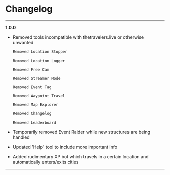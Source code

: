 # Changelog
***
**1.0.0**
* Removed tools incompatible with thetravelers.live or otherwise unwanted 

      Removed Location Stopper

      Removed Location Logger

      Removed Free Cam

      Removed Streamer Mode

      Removed Event Tag

      Removed Waypoint Travel

      Removed Map Explorer

      Removed Changelog

      Removed Leaderboard

* Temporarily removed Event Raider while new structures are being handled 

* Updated 'Help' tool to include more important info 

* Added rudimentary XP bot which travels in a certain location and automatically enters/exits cities
***
